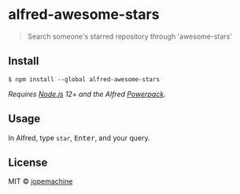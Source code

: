 # alfred-awesome-stars

> Search someone's starred repository through 'awesome-stars'

## Install

```
$ npm install --global alfred-awesome-stars
```

*Requires [Node.js](https://nodejs.org) 12+ and the Alfred [Powerpack](https://www.alfredapp.com/powerpack/).*


## Usage

In Alfred, type `star`, <kbd>Enter</kbd>, and your query.

## License

MIT © [jopemachine](https://github.com/jopemachine/alfred-awesome-stars)
